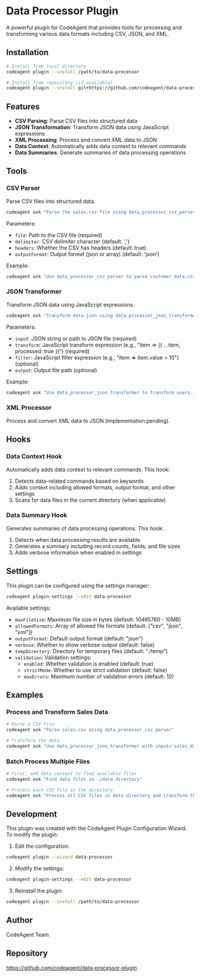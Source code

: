 # Data Processor Plugin

A powerful plugin for CodeAgent that provides tools for processing and transforming various data formats including CSV, JSON, and XML.

## Installation

```bash
# Install from local directory
codeagent plugin --install /path/to/data-processor

# Install from repository (if available)
codeagent plugin --install git+https://github.com/codeagent/data-processor-plugin.git
```

## Features

- **CSV Parsing**: Parse CSV files into structured data
- **JSON Transformation**: Transform JSON data using JavaScript expressions
- **XML Processing**: Process and convert XML data to JSON
- **Data Context**: Automatically adds data context to relevant commands
- **Data Summaries**: Generate summaries of data processing operations

## Tools

### CSV Parser

Parse CSV files into structured data.

```bash
codeagent ask "Parse the sales.csv file using data_processor_csv_parser"
```

Parameters:

- `file`: Path to the CSV file (required)
- `delimiter`: CSV delimiter character (default: ',')
- `headers`: Whether the CSV has headers (default: true)
- `outputFormat`: Output format (json or array) (default: 'json')

Example:

```bash
codeagent ask "Use data_processor_csv_parser to parse customer_data.csv with delimiter=';'"
```

### JSON Transformer

Transform JSON data using JavaScript expressions.

```bash
codeagent ask "Transform data.json using data_processor_json_transformer"
```

Parameters:

- `input`: JSON string or path to JSON file (required)
- `transform`: JavaScript transform expression (e.g., "item => ({ ...item, processed: true })") (required)
- `filter`: JavaScript filter expression (e.g., "item => item.value > 10") (optional)
- `output`: Output file path (optional)

Example:

```bash
codeagent ask "Use data_processor_json_transformer to transform users.json with transform='item => ({ name: item.name, email: item.email })' and filter='item => item.active === true' and output='active_users.json'"
```

### XML Processor

Process and convert XML data to JSON (implementation pending).

## Hooks

### Data Context Hook

Automatically adds data context to relevant commands. This hook:

1. Detects data-related commands based on keywords
2. Adds context including allowed formats, output format, and other settings
3. Scans for data files in the current directory (when applicable)

### Data Summary Hook

Generates summaries of data processing operations. This hook:

1. Detects when data processing results are available
2. Generates a summary including record counts, fields, and file sizes
3. Adds verbose information when enabled in settings

## Settings

This plugin can be configured using the settings manager:

```bash
codeagent plugin-settings --edit data-processor
```

Available settings:

- `maxFileSize`: Maximum file size in bytes (default: 10485760 - 10MB)
- `allowedFormats`: Array of allowed file formats (default: ["csv", "json", "xml"])
- `outputFormat`: Default output format (default: "json")
- `verbose`: Whether to show verbose output (default: false)
- `tempDirectory`: Directory for temporary files (default: "./temp")
- `validation`: Validation settings:
  - `enabled`: Whether validation is enabled (default: true)
  - `strictMode`: Whether to use strict validation (default: false)
  - `maxErrors`: Maximum number of validation errors (default: 10)

## Examples

### Process and Transform Sales Data

```bash
# Parse a CSV file
codeagent ask "Parse sales.csv using data_processor_csv_parser"

# Transform the data
codeagent ask "Use data_processor_json_transformer with input='sales_data.json' and transform='item => ({ ...item, revenue: item.price * item.quantity })' and output='sales_with_revenue.json'"
```

### Batch Process Multiple Files

```bash
# First, add data context to find available files
codeagent ask "Find data files in ./data directory"

# Process each CSV file in the directory
codeagent ask "Process all CSV files in data directory and transform them to JSON"
```

## Development

This plugin was created with the CodeAgent Plugin Configuration Wizard. To modify the plugin:

1. Edit the configuration:

```bash
codeagent plugin --wizard data-processor
```

2. Modify the settings:

```bash
codeagent plugin-settings --edit data-processor
```

3. Reinstall the plugin:

```bash
codeagent plugin --install /path/to/data-processor
```

## Author

CodeAgent Team

## Repository

https://github.com/codeagent/data-processor-plugin
